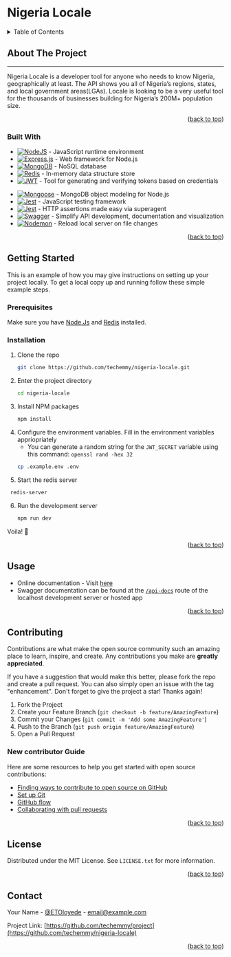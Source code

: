 <a name="readme-top" id="readme-top"></a>
# Nigeria Locale

<!-- TABLE OF CONTENTS -->
<details>
  <summary>Table of Contents</summary>
  <ol>
    <li>
      <a href="#about-the-project">About The Project</a>
      <ul>
        <li><a href="#built-with">Built With</a></li>
      </ul>
    </li>
    <li>
      <a href="#getting-started">Getting Started</a>
      <ul>
        <li><a href="#prerequisites">Prerequisites</a></li>
        <li><a href="#installation">Installation</a></li>
      </ul>
    </li>
    <li><a href="#usage">Usage</a></li>
    <li>
        <a href="#contributing">Contributing</a>
        <ul>
            <li><a href="#new-contributor-guide">New Contributor Guide</a></li>
        </ul>
    </li>
    <li><a href="#license">License</a></li>
    <li><a href="#contact">Contact</a></li>
  </ol>
</details>



<!-- ABOUT THE PROJECT -->
## About The Project
---
Nigeria Locale is a developer tool for anyone who needs to know Nigeria, geographically at least. The API shows you all of Nigeria’s regions, states, and local government areas(LGAs). Locale is looking to be a very useful tool for the thousands of businesses building for Nigeria’s 200M+ population size.

<p align="right">(<a href="#readme-top">back to top</a>)</p>



### Built With

* [![NodeJS](https://img.shields.io/badge/node.js-6DA55F?style=for-the-badge&logo=node.js&logoColor=white)](https://nodejs.org/en/) - JavaScript runtime environment
* [![Express.js](https://img.shields.io/badge/express.js-%23404d59.svg?style=for-the-badge&logo=express&logoColor=%2361DAFB)](https://expressjs.com/) - Web framework for Node.js
* [![MongoDB](https://img.shields.io/badge/MongoDB-%234ea94b.svg?style=for-the-badge&logo=mongodb&logoColor=white)](https://www.mongodb.com/) - NoSQL database
* [![Redis](https://img.shields.io/badge/redis-%23DD0031.svg?style=for-the-badge&logo=redis&logoColor=white)](https://redis.io/) - In-memory data structure store
* [![JWT](https://img.shields.io/badge/JWT-black?style=for-the-badge&logo=JSON%20web%20tokens)](https://jwt.io/) - Tool for generating and verifying tokens based on credentials
- [![Mongoose](https://img.shields.io/badge/Mongoose-%234ea94b.svg?style=for-the-badge&logo=mongoose)](https://mongoosejs.com/) - MongoDB object modeling for Node.js
- [![Jest](https://img.shields.io/badge/-jest-%23C21325?style=for-the-badge&logo=jest&logoColor=white)](https://jestjs.io/) - JavaScript testing framework
- [![Jest](https://img.shields.io/badge/-Supertest-%23C21325?style=for-the-badge)](https://github.com/ladjs/supertest#readme) - HTTP assertions made easy via superagent
- [![Swagger](https://img.shields.io/badge/-Swagger-%23Clojure?style=for-the-badge&logo=swagger&logoColor=white)](https://swagger.io/) - Simplify API development, documentation and visualization
- [![Nodemon](https://img.shields.io/badge/NODEMON-%23323330.svg?style=for-the-badge&logo=nodemon&logoColor=%BBDEAD)](https://nodemon.io/) - Reload local server on file changes


<p align="right">(<a href="#readme-top">back to top</a>)</p>


<!-- GETTING STARTED -->
## Getting Started

This is an example of how you may give instructions on setting up your project locally.
To get a local copy up and running follow these simple example steps.

### Prerequisites
Make sure you have [Node.Js](https://nodejs.org/en) and [Redis](https://redis.io/docs/getting-started/) installed.

### Installation

1. Clone the repo
   ```sh
   git clone https://github.com/techemmy/nigeria-locale.git
   ```
2. Enter the project directory
   ```sh
   cd nigeria-locale
   ```
3. Install NPM packages
   ```sh
   npm install
   ```
4. Configure the environment variables. Fill in the environment variables appriopriately
   - You can generate a random string for the `JWT_SECRET` variable using this command: `openssl rand -hex 32`
   ```sh
   cp .example.env .env
   ```
5. Start the redis server
  ```sh
   redis-server
  ```
6. Run the development server
   ```sh
   npm run dev
   ```
 Voila! 🥳

<p align="right">(<a href="#readme-top">back to top</a>)</p>



<!-- USAGE EXAMPLES -->
## Usage

* Online documentation - Visit [here](https://emmanuel.stoplight.io/docs/nigeria-locale/branches/main/dlhz390kuiehu-nigeria-locale)
* Swagger documentation can be found at the [`/api-docs`](http://nigeria-locale.onrender.com/api-docs) route of the localhost development server or hosted app

<p align="right">(<a href="#readme-top">back to top</a>)</p>

<!-- CONTRIBUTING -->
## Contributing

Contributions are what make the open source community such an amazing place to learn, inspire, and create. Any contributions you make are **greatly appreciated**.

If you have a suggestion that would make this better, please fork the repo and create a pull request. You can also simply open an issue with the tag "enhancement".
Don't forget to give the project a star! Thanks again!

1. Fork the Project
2. Create your Feature Branch (`git checkout -b feature/AmazingFeature`)
3. Commit your Changes (`git commit -m 'Add some AmazingFeature'`)
4. Push to the Branch (`git push origin feature/AmazingFeature`)
5. Open a Pull Request

### New contributor Guide

Here are some resources to help you get started with open source contributions:

- [Finding ways to contribute to open source on GitHub](https://docs.github.com/en/get-started/exploring-projects-on-github/finding-ways-to-contribute-to-open-source-on-github)
- [Set up Git](https://docs.github.com/en/get-started/quickstart/set-up-git)
- [GitHub flow](https://docs.github.com/en/get-started/quickstart/github-flow)
- [Collaborating with pull requests](https://docs.github.com/en/github/collaborating-with-pull-requests)

<p align="right">(<a href="#readme-top">back to top</a>)</p>



<!-- LICENSE -->
## License

Distributed under the MIT License. See `LICENSE.txt` for more information.

<p align="right">(<a href="#readme-top">back to top</a>)</p>



<!-- CONTACT -->
## Contact

Your Name - [@ETOloyede](https://twitter.com/ETOloyede) - email@example.com

Project Link: [https://github.com/techemmy/project](https://github.com/techemmy/nigeria-locale)

<p align="right">(<a href="#readme-top">back to top</a>)</p>
